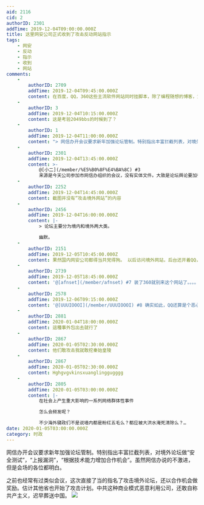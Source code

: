 ```yaml
---
aid: 2116
cid: 2
authorID: 2301
addTime: 2019-12-04T09:00:00.000Z
title: 这里网安公司正式收到了攻击反动网站指示
tags:
    - 网安
    - 反动
    - 指示
    - 收到
    - 网站
comments:
    -
        authorID: 2709
        addTime: 2019-12-04T09:45:00.000Z
        content: 在百度，QQ，360这些主流软件网站同时挂脚本，除了编程随想的博客，没几个私货网站扛得住这样的洪水攻击。
    -
        authorID: 3
        addTime: 2019-12-04T10:15:00.000Z
        content: 这是考验2049bbs的时候到了？
    -
        authorID: 1
        addTime: 2019-12-04T11:00:00.000Z
        content: "> 网信办开会议要求新年加强论坛管制。特别指出丰富拦截列表，对境外论坛做“安全测试”，“上报漏洞”，“根据技术能力增加合作机会”。虽然网信办说的不激进，但是会场的各位都明白。\n\n来源请求，非常好奇官方表述是啥\n\n这个截图能再多一点么\U0001F604"
    -
        authorID: 2301
        addTime: 2019-12-04T13:45:00.000Z
        content: >-
            @[小二](/member/%E5%B0%8F%E4%BA%8C) #3
            来源是今天公司参加市网信办组织的会议，没有实体文件。大致是论坛舆论要加强管理，但是多说了些“提交境外论坛漏洞证明技术能力有额外合作机会”，党内的话就是这么套路，也就是让网安公司们多干点攻击境外网站的工作。图是现场拍屏幕的，裁剪了一下防止分辨拍摄位置。
    -
        authorID: 2252
        addTime: 2019-12-04T14:45:00.000Z
        content: 截图并没有“攻击境外网站”的内容
    -
        authorID: 2456
        addTime: 2019-12-04T16:00:00.000Z
        content: |-
            > 论坛主要分为境内和境外两大类。

            幽默。
    -
        authorID: 2151
        addTime: 2019-12-05T10:45:00.000Z
        content: 果然国内网安公司都得当共党得狗。 以后访问境外网站，后台还开着QQ，360之类真的要小心了
    -
        authorID: 2739
        addTime: 2019-12-05T18:45:00.000Z
        content: '@[afnset](/member/afnset) #7 装了360就别来这个网站了。。。。真的可以抓到你的，不开玩笑'
    -
        authorID: 2578
        addTime: 2019-12-06T09:15:00.000Z
        content: '@[UUUIOOOI](/member/UUUIOOOI) #8 确实如此，QQ还算是个恶心人但不得不装的，但是360是个什么鬼?'
    -
        authorID: 2881
        addTime: 2020-01-04T18:00:00.000Z
        content: 這種事外包出去就行了
    -
        authorID: 2867
        addTime: 2020-01-05T02:30:00.000Z
        content: 他们敢攻击我就敢挖秦始皇陵
    -
        authorID: 2867
        addTime: 2020-01-05T02:30:00.000Z
        content: Hghgvgvkinsxuanglinggugggg
    -
        authorID: 2805
        addTime: 2020-01-05T03:00:00.000Z
        content: |-
            在社会上产生重大影响的一系列网络群体性事件

            怎么会频发呢？

            不少海外键政们不是说墙内都是粉红五毛么？都应被大洪水淹死清除么？…
date: 2020-01-05T03:00:00.000Z
category: 时政
---
```


网信办开会议要求新年加强论坛管制。特别指出丰富拦截列表，对境外论坛做“安全测试”，“上报漏洞”，“根据技术能力增加合作机会”。虽然网信办说的不激进，但是会场的各位都明白。

之前也经常有过类似会议，这次直接了当的指名了攻击境外论坛，还以合作机会做奖励。估计其他省也开始了攻击计划。中共这种商业模式恶意利用公司，还敢自称共产主义，迟早葬送中国。 ![](https://i.loli.net/2019/12/04/JPIswDEvBn5CXxk.jpg)
